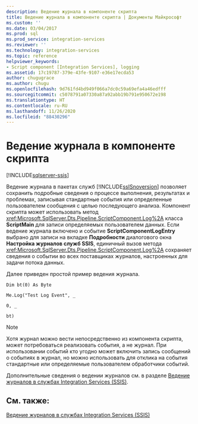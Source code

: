 ```yaml
---
description: Ведение журнала в компоненте скрипта
title: Ведение журнала в компоненте скрипта | Документы Майкрософт
ms.custom: ''
ms.date: 03/04/2017
ms.prod: sql
ms.prod_service: integration-services
ms.reviewer: ''
ms.technology: integration-services
ms.topic: reference
helpviewer_keywords:
- Script component [Integration Services], logging
ms.assetid: 17c19787-379e-43fe-9107-e36e17ecda53
author: chugugrace
ms.author: chugu
ms.openlocfilehash: 9d761fd4bd949f066a7dc0c59a69efa4a46edfff
ms.sourcegitcommit: c5078791a07330a87a92abb19b791e950672e198
ms.translationtype: HT
ms.contentlocale: ru-RU
ms.lasthandoff: 11/26/2020
ms.locfileid: "88430296"
---
```

# <a name="logging-in-the-script-component"></a>Ведение журнала в компоненте скрипта

[!INCLUDE[sqlserver-ssis](../../../includes/applies-to-version/sqlserver-ssis.md)]


  Ведение журнала в пакетах служб [!INCLUDE[ssISnoversion](../../../includes/ssisnoversion-md.md)] позволяет сохранить подробные сведения о процессе выполнения, результатах и проблемах, записывая стандартные события или определенные пользователем сообщения с целью последующего анализа. Компонент скрипта может использовать метод <xref:Microsoft.SqlServer.Dts.Pipeline.ScriptComponent.Log%2A> класса **ScriptMain** для записи определяемых пользователем данных. Если ведение журнала включено и событие **ScriptComponentLogEntry** выбрано для записи на вкладке **Подробности** диалогового окна **Настройка журналов служб SSIS**, единичный вызов метода <xref:Microsoft.SqlServer.Dts.Pipeline.ScriptComponent.Log%2A> сохраняет сведения о событии во всех поставщиках журналов, настроенных для задачи потока данных.  
  
 Далее приведен простой пример ведения журнала.  
  
 `Dim bt(0) As Byte`  
  
 `Me.Log("Test Log Event", _`  
  
 `0, _`  
  
 `bt)`  
  
> [!NOTE]  
>  Хотя журнал можно вести непосредственно из компонента скрипта, может потребоваться реализовать события, а не журнал. При использовании событий кто угодно может включить запись сообщений о событиях в журнал, но можно использовать для отклика на события стандартные или определяемые пользователем обработчики событий.  
  
 Дополнительные сведения о ведении журналов см. в разделе [Ведение журналов в службах Integration Services (SSIS)](../../../integration-services/performance/integration-services-ssis-logging.md).  
  
## <a name="see-also"></a>См. также:  
 [Ведение журналов в службах Integration Services (SSIS)](../../../integration-services/performance/integration-services-ssis-logging.md)  
  
  

